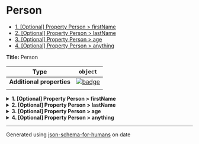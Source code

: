 # Person

- [1. [Optional] Property Person > firstName](#firstName)
- [2. [Optional] Property Person > lastName](#lastName)
- [3. [Optional] Property Person > age](#age)
- [4. [Optional] Property Person > anything](#anything)

**Title:** Person

| Type                      | `object`                                                                                                            |
| ------------------------- | ------------------------------------------------------------------------------------------------------------------- |
| **Additional properties** | [![badge](https://img.shields.io/badge/Any+type-allowed-green)](# "Additional Properties of any type are allowed.") |
|                           |                                                                                                                     |

<details>
<summary><strong> <a name="firstName"></a>1. [Optional] Property Person > firstName</strong>  

</summary>
<blockquote>

| Type                      | `string`                                                                                                            |
| ------------------------- | ------------------------------------------------------------------------------------------------------------------- |
| **Additional properties** | [![badge](https://img.shields.io/badge/Any+type-allowed-green)](# "Additional Properties of any type are allowed.") |
|                           |                                                                                                                     |

**Description:** The person's first name.

</blockquote>
</details>

<details>
<summary><strong> <a name="lastName"></a>2. [Optional] Property Person > lastName</strong>  

</summary>
<blockquote>

| Type                      | `string or null`                                                                                                    |
| ------------------------- | ------------------------------------------------------------------------------------------------------------------- |
| **Additional properties** | [![badge](https://img.shields.io/badge/Any+type-allowed-green)](# "Additional Properties of any type are allowed.") |
|                           |                                                                                                                     |

**Description:** The person's last name.

</blockquote>
</details>

<details>
<summary><strong> <a name="age"></a>3. [Optional] Property Person > age</strong>  

</summary>
<blockquote>

| Type                      | `integer or number`                                                                                                 |
| ------------------------- | ------------------------------------------------------------------------------------------------------------------- |
| **Additional properties** | [![badge](https://img.shields.io/badge/Any+type-allowed-green)](# "Additional Properties of any type are allowed.") |
|                           |                                                                                                                     |

**Description:** Age in years which must be equal to or greater than zero.

| Restrictions |        |
| ------------ | ------ |
| **Minimum**  | &ge; 0 |
|              |        |

</blockquote>
</details>

<details>
<summary><strong> <a name="anything"></a>4. [Optional] Property Person > anything</strong>  

</summary>
<blockquote>

| Type                      | `integer, string, number or null`                                                                                   |
| ------------------------- | ------------------------------------------------------------------------------------------------------------------- |
| **Additional properties** | [![badge](https://img.shields.io/badge/Any+type-allowed-green)](# "Additional Properties of any type are allowed.") |
|                           |                                                                                                                     |

**Description:** Ay other info you like

</blockquote>
</details>

----------------------------------------------------------------------------------------------------------------------------
Generated using [json-schema-for-humans](https://github.com/coveooss/json-schema-for-humans) on date